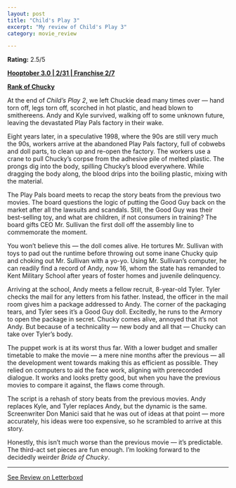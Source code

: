 ```yaml
---
layout: post
title: "Child's Play 3"
excerpt: "My review of Child's Play 3"
category: movie_review

---
```


**Rating:** 2.5/5

<b><a href="https://boxd.it/pRNoI/detail">Hooptober 3.0 | 2/31 | Franchise 2/7</a></b>

<b><a href="https://boxd.it/w2ybq">Rank of Chucky</a></b>

At the end of <i>Child’s Play 2</i>, we left Chuckie dead many times over — hand torn off, legs torn off, scorched in hot plastic, and head blown to smithereens. Andy and Kyle survived, walking off to some unknown future, leaving the devastated Play Pals factory in their wake.

Eight years later, in a speculative 1998, where the 90s are still very much the 90s, workers arrive at the abandoned Play Pals factory, full of cobwebs and doll parts, to clean up and re-open the factory. The workers use a crane to pull Chucky’s corpse from the adhesive pile of melted plastic. The prongs dig into the body, spilling Chucky’s blood everywhere. While dragging the body along, the blood drips into the boiling plastic, mixing with the material.

The Play Pals board meets to recap the story beats from the previous two movies. The board questions the logic of putting the Good Guy back on the market after all the lawsuits and scandals. Still, the Good Guy was their best-selling toy, and what are children, if not consumers in training? The board gifts CEO Mr. Sullivan the first doll off the assembly line to commemorate the moment.

You won’t believe this — the doll comes alive. He tortures Mr. Sullivan with toys to pad out the runtime before throwing out some inane Chucky quip and choking out Mr. Sullivan with a yo-yo. Using Mr. Sullivan’s computer, he can readily find a record of Andy, now 16, whom the state has remanded to Kent Military School after years of foster homes and juvenile delinquency.

Arriving at the school, Andy meets a fellow recruit, 8-year-old Tyler. Tyler checks the mail for any letters from his father. Instead, the officer in the mail room gives him a package addressed to Andy. The corner of the packaging tears, and Tyler sees it’s a Good Guy doll. Excitedly, he runs to the Armory to open the package in secret. Chucky comes alive, annoyed that it’s not Andy. But because of a technicality — new body and all that — Chucky can take over Tyler’s body.

The puppet work is at its worst thus far. With a lower budget and smaller timetable to make the movie — a mere nine months after the previous — all the development went towards making this as efficient as possible. They relied on computers to aid the face work, aligning with prerecorded dialogue. It works and looks pretty good, but when you have the previous movies to compare it against, the flaws come through.

The script is a rehash of story beats from the previous movies. Andy replaces Kyle, and Tyler replaces Andy, but the dynamic is the same. Screenwriter Don Manici said that he was out of ideas at that point — more accurately, his ideas were too expensive, so he scrambled to arrive at this story.

Honestly, this isn’t much worse than the previous movie — it’s predictable. The third-act set pieces are fun enough. I’m looking forward to the decidedly weirder <i>Bride of Chucky</i>.

<hr>

[See Review on Letterboxd](https://boxd.it/6BH2wb)
